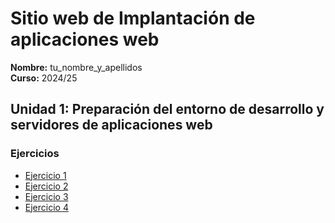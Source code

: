 # Sitio web de Implantación de aplicaciones web

**Nombre:** tu_nombre_y_apellidos  
**Curso:** 2024/25  

## Unidad 1: Preparación del entorno de desarrollo y servidores de aplicaciones web

### Ejercicios

- [Ejercicio 1](unidad1/ejercicio1.md)  
- [Ejercicio 2](unidad1/ejercicio2.md)  
- [Ejercicio 3](unidad1/ejercicio3.md)  
- [Ejercicio 4](unidad1/ejercicio4.md)
